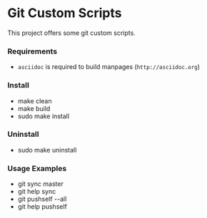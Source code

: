 # Git Custom Scripts #

This project offers some git custom scripts.

### Requirements ###

* `asciidoc` is required to build manpages (`http://asciidoc.org`)

### Install ###

* make clean
* make build
* sudo make install

### Uninstall ###

* sudo make uninstall

### Usage Examples ###

* git sync master
* git help sync
* git pushself --all
* git help pushself

